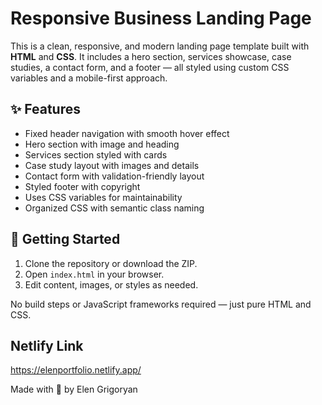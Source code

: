 # Responsive Business Landing Page

This is a clean, responsive, and modern landing page template built with **HTML** and **CSS**. It includes a hero section, services showcase, case studies, a contact form, and a footer — all styled using custom CSS variables and a mobile-first approach.

## ✨ Features

- Fixed header navigation with smooth hover effect
- Hero section with image and heading
- Services section styled with cards
- Case study layout with images and details
- Contact form with validation-friendly layout
- Styled footer with copyright
- Uses CSS variables for maintainability
- Organized CSS with semantic class naming
## 🚀 Getting Started

1. Clone the repository or download the ZIP.
2. Open `index.html` in your browser.
3. Edit content, images, or styles as needed.

No build steps or JavaScript frameworks required — just pure HTML and CSS.

## Netlify Link
https://elenportfolio.netlify.app/


Made with 💙 by Elen Grigoryan
